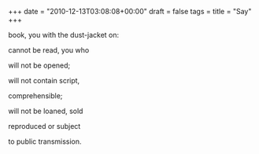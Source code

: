 +++
date = "2010-12-13T03:08:08+00:00"
draft = false
tags = 
title = "Say"
+++
<p>book, you with the dust-jacket on:</p>&#13;
<p>cannot be read, you who</p>&#13;
<p>will not be opened;</p>&#13;
<p>will not contain script,</p>&#13;
<p>comprehensible;</p>&#13;
<p>will not be loaned, sold</p>&#13;
<p>reproduced or subject</p>&#13;
<p>to public transmission.</p> 
